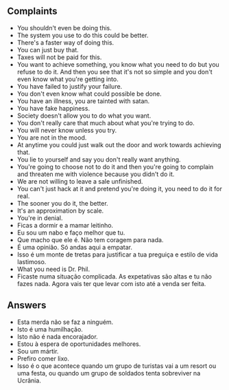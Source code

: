 ## Complaints
- You shouldn't even be doing this.
- The system you use to do this could be better.
- There's a faster way of doing this.
- You can just buy that.
- Taxes will not be paid for this.
- You want to achieve something, you know what you need to do but you refuse to do it. And then you see that it's not so simple and you don't even know what you're getting into.
- You have failed to justify your failure.
- You don't even know what could possible be done.
- You have an illness, you are tainted with satan.
- You have fake happiness.
- Society doesn't allow you to do what you want.
- You don't really care that much about what you're trying to do.
- You will never know unless you try.
- You are not in the mood.
- At anytime you could just walk out the door and work towards achieving that.
- You lie to yourself and say you don't really want anything.
- You're going to choose not to do it and then you're going to complain and threaten me with violence because you didn't do it.
- We are not willing to leave a sale unfinished.
- You can't just hack at it and pretend you're doing it, you need to do it for real.
- The sooner you do it, the better.
- It's an approximation by scale.
- You're in denial.
- Ficas a dormir e a mamar leitinho.
- Eu sou um nabo e faço melhor que tu.
- Que macho que ele é. Não tem coragem para nada.
- É uma opinião. Só andas aqui a empatar.
- Isso é um monte de tretas para justificar a tua preguiça e estilo de vida lastimoso.
- What you need is Dr. Phil.
- Ficaste numa situação complicada. As expetativas são altas e tu não fazes nada. Agora vais ter que levar com isto até a venda ser feita.

## Answers
- Esta merda não se faz a ninguém.
- Isto é uma humilhação.
- Isto não é nada encorajador.
- Estou à espera de oportunidades melhores.
- Sou um mártir.
- Prefiro comer lixo.
- Isso é o que acontece quando um grupo de turistas vai a um resort ou uma festa, ou quando um grupo de soldados tenta sobreviver na Ucrânia.

